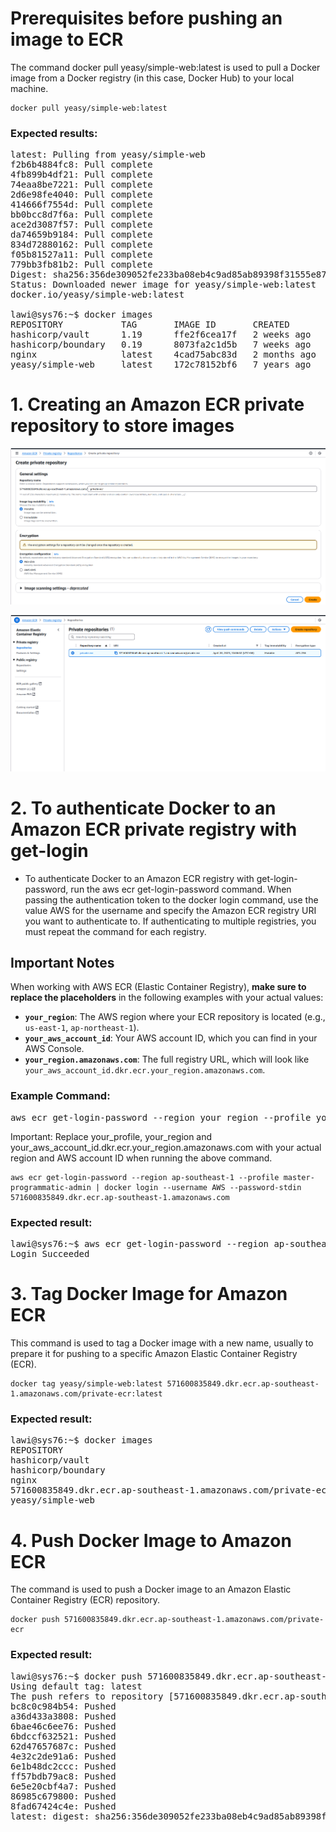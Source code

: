 # Prerequisites before pushing an image to ECR

The command docker pull yeasy/simple-web:latest is used to pull a Docker image from a Docker registry (in this case, Docker Hub) to your local machine. 
```
docker pull yeasy/simple-web:latest
```
### Expected results:
<pre>latest: Pulling from yeasy/simple-web
f2b6b4884fc8: Pull complete 
4fb899b4df21: Pull complete 
74eaa8be7221: Pull complete 
2d6e98fe4040: Pull complete 
414666f7554d: Pull complete 
bb0bcc8d7f6a: Pull complete 
ace2d3087f57: Pull complete 
da74659b9184: Pull complete 
834d72880162: Pull complete 
f05b81527a11: Pull complete 
779bb3fb81b2: Pull complete 
Digest: sha256:356de309052fe233ba08eb4c9ad85ab89398f31555e8777326d57307ac913727
Status: Downloaded newer image for yeasy/simple-web:latest
docker.io/yeasy/simple-web:latest

lawi@sys76:~$ docker images
REPOSITORY           TAG       IMAGE ID       CREATED        SIZE
hashicorp/vault      1.19      ffe2f6cea17f   2 weeks ago    503MB
hashicorp/boundary   0.19      8073fa2c1d5b   7 weeks ago    252MB
nginx                latest    4cad75abc83d   2 months ago   192MB
yeasy/simple-web     latest    172c78152bf6   7 years ago    679MB
</pre>


# 1. Creating an Amazon ECR private repository to store images

![image alt](https://github.com/minlawi/aws-ecr-private/blob/2499f526a9b43b0aeeee7edab33703dd4d019dcd/Screenshot%20from%202025-04-20%2010-05-54.png)

![image lat](https://github.com/minlawi/aws-ecr-private/blob/280fcf865986e08fae5c9e4ee1233cac9c735398/Screenshot%20from%202025-04-20%2010-09-39.png)

# 2. To authenticate Docker to an Amazon ECR private registry with get-login
* To authenticate Docker to an Amazon ECR registry with get-login-password, run the aws ecr get-login-password command. When passing the authentication token to the docker login command, use the value AWS for the username and specify the Amazon ECR registry URI you want to authenticate to. If authenticating to multiple registries, you must repeat the command for each registry.

## Important Notes

When working with AWS ECR (Elastic Container Registry), **make sure to replace the placeholders** in the following examples with your actual values:

- **`your_region`**: The AWS region where your ECR repository is located (e.g., `us-east-1`, `ap-northeast-1`).
- **`your_aws_account_id`**: Your AWS account ID, which you can find in your AWS Console.
- **`your_region.amazonaws.com`**: The full registry URL, which will look like `your_aws_account_id.dkr.ecr.your_region.amazonaws.com`.

### Example Command:

<pre>
aws ecr get-login-password --region your_region --profile your_profile_name | docker login --username AWS --password-stdin your_aws_account_id.dkr.ecr.your_region.amazonaws.com
</pre>
Important: Replace your_profile, your_region and your_aws_account_id.dkr.ecr.your_region.amazonaws.com with your actual region and AWS account ID when running the above command.
```
aws ecr get-login-password --region ap-southeast-1 --profile master-programmatic-admin | docker login --username AWS --password-stdin 571600835849.dkr.ecr.ap-southeast-1.amazonaws.com
```
### Expected result:
<pre>
lawi@sys76:~$ aws ecr get-login-password --region ap-southeast-1 --profile master-programmatic-admin | docker login --username AWS --password-stdin 571600835849.dkr.ecr.ap-southeast-1.amazonaws.com
Login Succeeded
</pre>

# 3. Tag Docker Image for Amazon ECR
This command is used to tag a Docker image with a new name, usually to prepare it for pushing to a specific Amazon Elastic Container Registry (ECR).
```
docker tag yeasy/simple-web:latest 571600835849.dkr.ecr.ap-southeast-1.amazonaws.com/private-ecr:latest
```
### Expected result:
<pre>lawi@sys76:~$ docker images
REPOSITORY                                                      TAG       IMAGE ID       CREATED        SIZE
hashicorp/vault                                                 1.19      ffe2f6cea17f   2 weeks ago    503MB
hashicorp/boundary                                              0.19      8073fa2c1d5b   7 weeks ago    252MB
nginx                                                           latest    4cad75abc83d   2 months ago   192MB
571600835849.dkr.ecr.ap-southeast-1.amazonaws.com/private-ecr   latest    172c78152bf6   7 years ago    679MB
yeasy/simple-web                                                latest    172c78152bf6   7 years ago    679MB
</pre>

# 4. Push Docker Image to Amazon ECR
The command is used to push a Docker image to an Amazon Elastic Container Registry (ECR) repository.
```
docker push 571600835849.dkr.ecr.ap-southeast-1.amazonaws.com/private-ecr
```
### Expected result:
<pre>lawi@sys76:~$ docker push 571600835849.dkr.ecr.ap-southeast-1.amazonaws.com/private-ecr
Using default tag: latest
The push refers to repository [571600835849.dkr.ecr.ap-southeast-1.amazonaws.com/private-ecr]
bc8c0c984b54: Pushed 
a36d433a3808: Pushed 
6bae46c6ee76: Pushed 
6bdccf632521: Pushed 
62d47657687c: Pushed 
4e32c2de91a6: Pushed 
6e1b48dc2ccc: Pushed 
ff57bdb79ac8: Pushed 
6e5e20cbf4a7: Pushed 
86985c679800: Pushed 
8fad67424c4e: Pushed 
latest: digest: sha256:356de309052fe233ba08eb4c9ad85ab89398f31555e8777326d57307ac913727 size: 2633
</pre>
